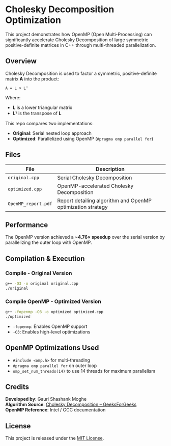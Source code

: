 
# Cholesky Decomposition Optimization

This project demonstrates how OpenMP (Open Multi-Processing) can significantly accelerate Cholesky Decomposition of large symmetric positive-definite matrices in C++ through multi-threaded parallelization.



## Overview

Cholesky Decomposition is used to factor a symmetric, positive-definite matrix **A** into the product:

```
A = L × Lᵀ
```

Where:
- **L** is a lower triangular matrix
- **Lᵀ** is the transpose of **L**

This repo compares two implementations:
- **Original**: Serial nested loop approach
- **Optimized**: Parallelized using OpenMP (`#pragma omp parallel for`)


## Files

| File              | Description |
|-------------------|-------------|
| `original.cpp`    | Serial Cholesky Decomposition |
| `optimized.cpp`   | OpenMP-accelerated Cholesky Decomposition |
| `OpenMP_report.pdf` | Report detailing algorithm and OpenMP optimization strategy |



## Performance

The OpenMP version achieved a **~4.76× speedup** over the serial version by parallelizing the outer loop with OpenMP.



## Compilation & Execution

### Compile - Original Version

```bash
g++ -O3 -o original original.cpp
./original
```

### Compile OpenMP - Optimized Version

```bash
g++ -fopenmp -O3 -o optimized optimized.cpp
./optimized
```

- `-fopenmp`: Enables OpenMP support
- `-O3`: Enables high-level optimizations



## OpenMP Optimizations Used

- `#include <omp.h>` for multi-threading
- `#pragma omp parallel for` on outer loop
- `omp_set_num_threads(14)` to use 14 threads for maximum parallelism



## Credits

**Developed by**: Gauri Shashank Moghe  
**Algorithm Source**: [Cholesky Decomposition – GeeksForGeeks](https://www.geeksforgeeks.org/cholesky-decomposition-matrix-decomposition)  
**OpenMP Reference**: Intel / GCC documentation



## License

This project is released under the [MIT License](https://opensource.org/licenses/MIT).
